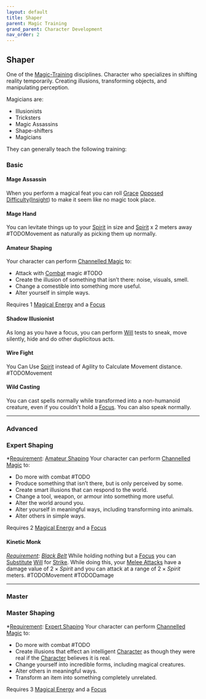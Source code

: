 ```yaml
---
layout: default
title: Shaper
parent: Magic Training
grand_parent: Character Development
nav_order: 2
---
```

## Shaper
One of the [Magic-Training](Magic-Training) disciplines. Character who specializes in shifting reality temporarily. Creating illusions, transforming objects, and manipulating perception.

Magicians are: 
* Illusionists
* Tricksters
* Magic Assassins
* Shape-shifters
* Magicians

They can generally teach the following training:

### Basic

#### Mage Assassin
When you perform a magical feat you can roll [Grace](Agility#Grace) [Opposed Difficulty](Skills#Opposed%20Difficulty)([Insight](Intelligence#Insight)) to make it seem like no magic took place.

#### Mage Hand
You can levitate things up to your [Spirit](Spirit) in size and [Spirit](Spirit) x 2 meters away #TODOMovement as naturally as picking them up normally.

#### Amateur Shaping
Your character can perform [Channelled Magic](Magic#Channelled%20Magic) to:
* Attack with [Combat](Channel#Combat) magic #TODO
* Create the illusion of something that isn’t there: noise, visuals, smell.
* Change a comestible into something more useful. 
* Alter yourself in simple ways.

 Requires 1 [Magical Energy](Magic#Magical%20Energy) and a [Focus](Example-Gear#Focus)

#### Shadow Illusionist
As long as you have a focus, you can perform [Will](Spirit#Will) tests to sneak, move silently, hide and do other duplicitous acts.

#### Wire Fight
You Can Use [Spirit](Spirit) instead of Agility to Calculate Movement distance. #TODOMovement 

#### Wild Casting
You can cast spells normally while transformed into a non-humanoid creature, even if you couldn't hold a [Focus](Example-Gear#Focus). You can also speak normally.


---

### Advanced

### Expert Shaping
*[Requirement](Terminology#Requirement): [Amateur Shaping](#Amateur%20Shaping)
Your character can perform [Channelled Magic](Magic#Channelled%20Magic) to:
* Do more with combat #TODO
* Produce something that isn’t there, but is only perceived by some. 
* Create smart illusions that can respond to the world.
* Change a tool, weapon, or armour into something more useful. 
* Alter the world around you.
* Alter yourself in meaningful ways, including transforming into animals. 
* Alter others in simple ways.

 Requires 2 [Magical Energy](Magic#Magical%20Energy) and a [Focus](Example-Gear#Focus)

#### Kinetic Monk
*[Requirement](Terminology#Requirement): [Black Belt](Brawler#Black%20Belt)*
While holding nothing but a [Focus](Example-Gear#Focus) you can [Substitute](Terminology#Substitute) [Will](Spirit#Will) for [Strike](Strength#Strike). While doing this, your [Melee Attacks](Terminology#Melee%20Attack) have a damage value of $2 \times Spirit$ and you can attack at a range of $2 \times Spirit$ meters. #TODOMovement #TODODamage 


---

### Master

### Master Shaping
*[Requirement](Terminology#Requirement): [Expert Shaping](#Expert%20Shaping)
Your character can perform [Channelled Magic](Magic#Channelled%20Magic) to:
* Do more with combat #TODO
* Create illusions that effect an intelligent [Character](Terminology#Character) as though they were real if the [Character](Terminology#Character) believes it is real.
* Change yourself into incredible forms, including magical creatures.
* Alter others in meaningful ways. 
* Transform an item into something completely unrelated.

 Requires 3 [Magical Energy](Magic#Magical%20Energy) and a [Focus](Example-Gear#Focus)
